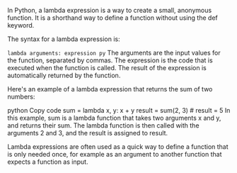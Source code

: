 
In Python, a lambda expression is a way to create a small, 
anonymous function. It is a shorthand way to define 
a function without using the def keyword.

The syntax for a lambda expression is:

```lambda arguments: expression py```
The arguments are the input values for the function, separated by commas. The expression is the code that is executed when the function is called. The result of the expression is automatically returned by the function.

Here's an example of a lambda expression that returns the sum of two numbers:

python
Copy code
sum = lambda x, y: x + y
result = sum(2, 3)  # result = 5
In this example, sum is a lambda function that takes two arguments x and y, and returns their sum. The lambda function is then called with the arguments 2 and 3, and the result is assigned to result.

Lambda expressions are often used as a quick way to define a function that is only needed once, for example as an argument to another function that expects a function as input.